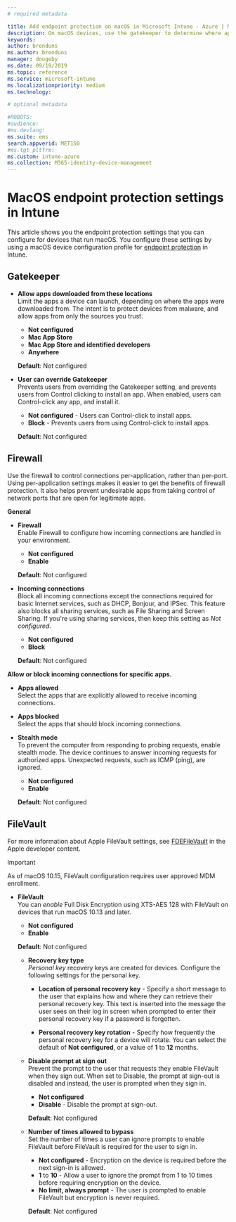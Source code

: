 ```yaml
---
# required metadata

title: Add endpoint protection on macOS in Microsoft Intune - Azure | Microsoft Docs
description: On macOS devices, use the gatekeeper to determine where apps can be installed, including the mac app store. Also enable or configure a firewall allow specific apps, blocks specifics apps, use stealth mode, and even block certain types of incoming connections using Microsoft Intune.
keywords:
author: brenduns
ms.author: brenduns
manager: dougeby
ms.date: 09/19/2019
ms.topic: reference
ms.service: microsoft-intune
ms.localizationpriority: medium
ms.technology:

# optional metadata

#ROBOTS:
#audience:
#ms.devlang:
ms.suite: ems
search.appverid: MET150
#ms.tgt_pltfrm:
ms.custom: intune-azure
ms.collection: M365-identity-device-management
---
```


# MacOS endpoint protection settings in Intune  

This article shows you the endpoint protection settings that you can configure for devices that run macOS. You configure these settings by using a macOS device configuration profile for [endpoint protection](endpoint-protection-configure.md) in Intune.  

## Gatekeeper  

- **Allow apps downloaded from these locations**  
  Limit the apps a device can launch, depending on where the apps were downloaded from. The intent is to protect devices from malware, and allow apps from only the sources you trust.  

  - **Not configured**  
  - **Mac App Store**  
  - **Mac App Store and identified developers**  
  - **Anywhere**  

  **Default**: Not configured  

- **User can override Gatekeeper**  
  Prevents users from overriding the Gatekeeper setting, and prevents users from Control clicking to install an app. When enabled, users can Control-click any app, and install it.  
 
  - **Not configured** - Users can Control-click to install apps.  
  - **Block** - Prevents users from using Control-click to install apps.  

  **Default**: Not configured  

## Firewall  

Use the firewall to control connections per-application, rather than per-port. Using per-application settings makes it easier to get the benefits of firewall protection. It also helps prevent undesirable apps from taking control of network ports that are open for legitimate apps.  

**General**
- **Firewall**  
  Enable Firewall to configure how incoming connections are handled in your environment.  
  - **Not configured**  
  - **Enable**  

  **Default**: Not configured  

- **Incoming connections**  
  Block all incoming connections except the connections required for basic Internet services, such as DHCP, Bonjour, and IPSec. This feature also blocks all sharing services, such as File Sharing and Screen Sharing. If you're using sharing services, then keep this setting as *Not configured*.  
  - **Not configured**  
  - **Block**  

  **Default**: Not configured  

**Allow or block incoming connections for specific apps.**  

  - **Apps allowed**  
    Select the apps that are explicitly allowed to receive incoming connections.  

  - **Apps blocked**  
    Select the apps that should block incoming connections.  

  - **Stealth mode**  
    To prevent the computer from responding to probing requests, enable stealth mode. The device continues to answer incoming requests for authorized apps. Unexpected requests, such as ICMP (ping), are ignored.  
    - **Not configured**  
    - **Enable**  

    **Default**: Not configured  

## FileVault  
For more information about Apple FileVault settings, see [FDEFileVault](https://developer.apple.com/documentation/devicemanagement/fdefilevault) in the Apple developer content. 

> [!IMPORTANT]  
> As of macOS 10.15, FileVault configuration requires user approved MDM enrollment. 

- **FileVault**  
  You can *enable* Full Disk Encryption using XTS-AES 128 with FileVault on devices that run macOS 10.13 and later.  
  - **Not configured**  
  - **Enable**  

  **Default**: Not configured  

  - **Recovery key type**  
    *Personal key* recovery keys are created for devices. Configure the following settings for the personal key.  

    - **Location of personal recovery key** - Specify a short message to the user that explains how and where they can retrieve their personal recovery key. This text is inserted into the message the user sees on their log in screen when prompted to enter their personal recovery key if a password is forgotten.  
      
    - **Personal recovery key rotation** - Specify how frequently the personal recovery key for a device will rotate. You can select the default of **Not configured**, or a value of **1** to **12** months.  

  - **Disable prompt at sign out**  
    Prevent the prompt to the user that requests they enable FileVault when they sign out.  When set to Disable, the prompt at sign-out is disabled and instead, the user is prompted when they sign in.  
    - **Not configured**  
    - **Disable** - Disable the prompt at sign-out.

    **Default**: Not configured  

  - **Number of times allowed to bypass**  
  Set the number of times a user can ignore prompts to enable FileVault before FileVault is required for the user to sign in.  

    - **Not configured** - Encryption on the device is required before the next sign-in is allowed.  
    - **1** to **10** - Allow a user to ignore the prompt from 1 to 10 times before requiring encryption on the device.  
    - **No limit, always prompt** - The user is prompted to enable FileVault but encryption is never required.  
 
    **Default**: Not configured  


